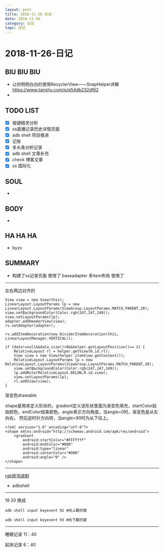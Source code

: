 ```yaml
---
layout: post
title: 2018-11-26-日记
date: 2018-11-26
category: 日记
tags: 日记
---
```

# 2018-11-26-日记
## BIU BIU BIU
- 让你明明白白的使用RecyclerView——SnapHelper详解 https://www.jianshu.com/p/e54db232df62
- 
 
## TODO LIST
- [x] 按键精灵分析
- [x] ss直播记录历史详情页面
- [x] adb shell 项目推进
- [x] 记账
- [x] 多头条分析记录
- [x] adb shell 文章补充
- [x] check 博客文章
- [x] ss 国际化

## SOUL
- 
 
## BODY
- 
 
## HA HA HA
- byzx
 
## SUMMARY
- 构建了ss记录页面 使用了 baseadapter 多item布局 使用了

---

左右两边对齐的

	View view = new View(this);
    LinearLayout.LayoutParams lp = new LinearLayout.LayoutParams(ViewGroup.LayoutParams.MATCH_PARENT,20);
    view.setBackgroundColor(Color.rgb(247,247,249));
    view.setLayoutParams(lp);
    adapter.addHeaderView(view);
    rv.setAdapter(adapter);

    rv.addItemDecoration(new DividerItemDecoration(this, LinearLayoutManager.VERTICAL));

    if (data!=null&&data.size()>0&&helper.getLayoutPosition()== 2) {
        RelativeLayout rl = helper.getView(R.id.rl);
        View view = new View(helper.itemView.getContext());
        RelativeLayout.LayoutParams lp = new RelativeLayout.LayoutParams(ViewGroup.LayoutParams.MATCH_PARENT,20);
        view.setBackgroundColor(Color.rgb(247,247,249));
        lp.addRule(RelativeLayout.BELOW,R.id.view);
        view.setLayoutParams(lp);
        rl.addView(view);
    }

渐变色drawable  

shape是用来定义形状的，gradient定义该形状里面为渐变色填充，startColor起始颜色，endColor结束颜色，angle表示方向角度。当angle=0时，渐变色是从左向右。 然后逆时针方向转，当angle=90时为从下往上。  

	<?xml version="1.0" encoding="utf-8"?>
	<shape xmlns:android="http://schemas.android.com/apk/res/android">
	    <gradient
	        android:startColor="#FFFffff"
	        android:endColor="#000"
	        android:type="linear"
	        android:centerColor="#000"
	        android:angle="0" />
	</shape>
---

[rgb转16进制](https://www.sioe.cn/yingyong/yanse-rgb-16/)  

- adbshell

---

19 20 换成

	adb shell input keyevent 92 #向上翻页键
	
    adb shell input keyevent 93 #向下翻页键

--- 
睡眠记录 
11：40  

起床记录
6：40  
